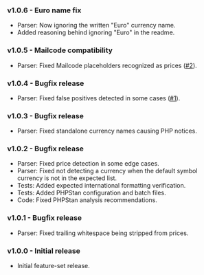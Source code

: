 ### v1.0.6 - Euro name fix
- Parser: Now ignoring the written "Euro" currency name.
- Added reasoning behind ignoring "Euro" in the readme.

### v1.0.5 - Mailcode compatibility
- Parser: Fixed Mailcode placeholders recognized as prices ([#2](https://github.com/Mistralys/currency-parser/issues/2)).

### v1.0.4 - Bugfix release
- Parser: Fixed false positives detected in some cases ([#1](https://github.com/Mistralys/currency-parser/issues/1)).

### v1.0.3 - Bugfix release
- Parser: Fixed standalone currency names causing PHP notices.

### v1.0.2 - Bugfix release
- Parser: Fixed price detection in some edge cases.
- Parser: Fixed not detecting a currency when the default symbol currency is not in the expected list.
- Tests: Added expected international formatting verification.
- Tests: Added PHPStan configuration and batch files.
- Code: Fixed PHPStan analysis recommendations.

### v1.0.1 - Bugfix release
- Parser: Fixed trailing whitespace being stripped from prices.

### v1.0.0 - Initial release
- Initial feature-set release.
